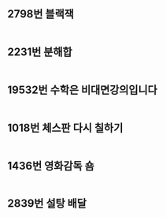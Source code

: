 
## 2798번 블랙잭 

```C

```


## 2231번 분해합 

```C

```


## 19532번 수학은 비대면강의입니다 

```C

```


## 1018번 체스판 다시 칠하기 

```C

```


## 1436번 영화감독 숌 

```C

```


## 2839번 설탕 배달 

```C

```

